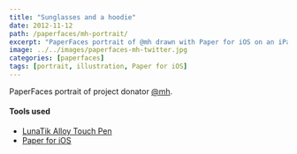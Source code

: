 ```yaml
---
title: "Sunglasses and a hoodie"
date: 2012-11-12
path: /paperfaces/mh-portrait/
excerpt: "PaperFaces portrait of @mh drawn with Paper for iOS on an iPad."
image: ../../images/paperfaces-mh-twitter.jpg
categories: [paperfaces]
tags: [portrait, illustration, Paper for iOS]
---
```


PaperFaces portrait of project donator [@mh](https://twitter.com/mh).

#### Tools used

- [LunaTik Alloy Touch Pen](https://www.amazon.com/gp/product/B00821TR7G/ref=as_li_ss_tl?ie=UTF8&tag=mademist-20&linkCode=as2&camp=1789&creative=390957&creativeASIN=B00821TR7G)
- [Paper for iOS](https://paper.bywetransfer.com/)
